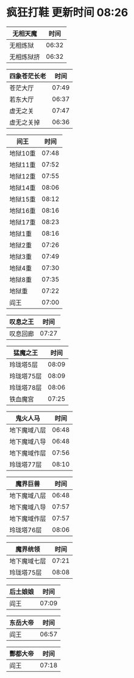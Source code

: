 # 疯狂打鞋 更新时间 08:26

| 无相天魔   | 时间    |
|--------|-------|
| 无相炼狱 | 06:32 |
| 无相炼狱挤 | 06:32 |

| 四象苍茫长老   | 时间    |
|--------|-------|
| 苍茫大厅 | 07:49 |
| 若东大厅 | 06:37 |
| 虚无之关 | 07:47 |
| 虚无之关掉 | 06:36 |

| 间王   | 时间    |
|--------|-------|
| 地狱10重 | 07:48 |
| 地狱11重 | 07:52 |
| 地狱12重 | 07:55 |
| 地狱14重 | 08:06 |
| 地狱15重 | 08:12 |
| 地狱16重 | 08:16 |
| 地狱17重 | 08:23 |
| 地狱1重 | 08:16 |
| 地狱2重 | 07:26 |
| 地狱3重 | 07:49 |
| 地狱4重 | 07:30 |
| 地狱8重 | 07:35 |
| 地狱重 | 07:22 |
| 阎王 | 07:00 |

| 叹息之王   | 时间    |
|--------|-------|
| 叹息回廊 | 07:27 |

| 猛魔之王   | 时间    |
|--------|-------|
| 玲珑塔5层 | 08:09 |
| 玲珑塔75层 | 08:09 |
| 玲珑塔78层 | 08:06 |
| 铁血魔宫 | 07:25 |

| 鬼火人马   | 时间    |
|--------|-------|
| 地下魔域八层 | 06:48 |
| 地下魔域八导 | 06:48 |
| 地下魔域作层 | 07:56 |
| 玲珑塔77层 | 08:10 |

| 魔界巨兽   | 时间    |
|--------|-------|
| 地下魔域八层 | 06:48 |
| 地下魔域八导 | 07:57 |
| 地下魔域作层 | 07:57 |
| 玲珑塔76层 | 08:06 |

| 魔界统领   | 时间    |
|--------|-------|
| 地下魔域七层 | 07:21 |
| 玲珑塔75层 | 08:08 |

| 后土娘娘   | 时间    |
|--------|-------|
| 阎王 | 07:09 |

| 东岳大帝   | 时间    |
|--------|-------|
| 阎王 | 06:57 |

| 酆都大帝   | 时间    |
|--------|-------|
| 阎王 | 07:18 |